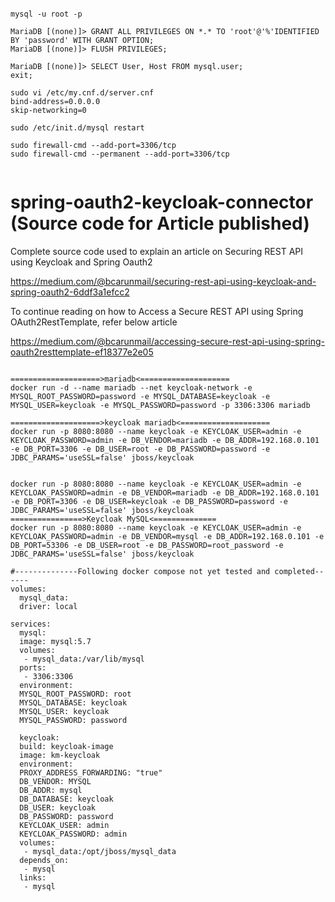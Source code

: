 <pre><code>
mysql -u root -p

MariaDB [(none)]> GRANT ALL PRIVILEGES ON *.* TO 'root'@'%'IDENTIFIED BY 'password' WITH GRANT OPTION;
MariaDB [(none)]> FLUSH PRIVILEGES;

MariaDB [(none)]> SELECT User, Host FROM mysql.user;
exit; 

sudo vi /etc/my.cnf.d/server.cnf
bind-address=0.0.0.0
skip-networking=0
 
sudo /etc/init.d/mysql restart
 
sudo firewall-cmd --add-port=3306/tcp
sudo firewall-cmd --permanent --add-port=3306/tcp
  
</code></pre>


# spring-oauth2-keycloak-connector (Source code for Article published)

Complete source code used to explain an article on Securing REST API using Keycloak and Spring Oauth2   

https://medium.com/@bcarunmail/securing-rest-api-using-keycloak-and-spring-oauth2-6ddf3a1efcc2

 
To continue reading on how to Access a Secure REST API using Spring OAuth2RestTemplate, refer below article

https://medium.com/@bcarunmail/accessing-secure-rest-api-using-spring-oauth2resttemplate-ef18377e2e05


<pre><code>
====================>mariadb<====================
docker run -d --name mariadb --net keycloak-network -e MYSQL_ROOT_PASSWORD=password -e MYSQL_DATABASE=keycloak -e MYSQL_USER=keycloak -e MYSQL_PASSWORD=password -p 3306:3306 mariadb

====================>keycloak mariadb<====================
docker run -p 8080:8080 --name keycloak -e KEYCLOAK_USER=admin -e KEYCLOAK_PASSWORD=admin -e DB_VENDOR=mariadb -e DB_ADDR=192.168.0.101 -e DB_PORT=3306 -e DB_USER=root -e DB_PASSWORD=password -e JDBC_PARAMS='useSSL=false' jboss/keycloak


docker run -p 8080:8080 --name keycloak -e KEYCLOAK_USER=admin -e KEYCLOAK_PASSWORD=admin -e DB_VENDOR=mariadb -e DB_ADDR=192.168.0.101 -e DB_PORT=3306 -e DB_USER=keycloak -e DB_PASSWORD=password -e JDBC_PARAMS='useSSL=false' jboss/keycloak
================>Keycloak MySQL<==============
docker run -p 8080:8080 --name keycloak -e KEYCLOAK_USER=admin -e KEYCLOAK_PASSWORD=admin -e DB_VENDOR=mysql -e DB_ADDR=192.168.0.101 -e DB_PORT=53306 -e DB_USER=root -e DB_PASSWORD=root_password -e JDBC_PARAMS='useSSL=false' jboss/keycloak

#--------------Following docker compose not yet tested and completed------
volumes:
  mysql_data:
  driver: local

services:
  mysql:
  image: mysql:5.7
  volumes:
   - mysql_data:/var/lib/mysql
  ports:
   - 3306:3306
  environment:
  MYSQL_ROOT_PASSWORD: root
  MYSQL_DATABASE: keycloak
  MYSQL_USER: keycloak
  MYSQL_PASSWORD: password

  keycloak:
  build: keycloak-image
  image: km-keycloak
  environment:
  PROXY_ADDRESS_FORWARDING: "true"
  DB_VENDOR: MYSQL
  DB_ADDR: mysql
  DB_DATABASE: keycloak
  DB_USER: keycloak
  DB_PASSWORD: password
  KEYCLOAK_USER: admin
  KEYCLOAK_PASSWORD: admin
  volumes:
   - mysql_data:/opt/jboss/mysql_data
  depends_on:
   - mysql
  links:
   - mysql

</pre></code>
